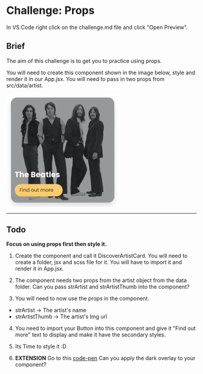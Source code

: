 # Challenge: Props

In VS Code right click on the challenge.md file and click "Open Preview".

## Brief

The aim of this challenge is to get you to practice using props.

You will need to create this component shown in the image below, style and render it in our App.jsx. You will need to pass in two props from src/data/artist.

<img src="./images/discover-artist-card.PNG" width="300"/>

---

## Todo

**Focus on using props first then style it.**

1. Create the component and call it DiscoverArtistCard. You will need to create a folder, jsx and scss file for it. You will have to import it and render it in App.jsx.

2. The component needs two props from the artist object from the data folder. Can you pass strArtist and strArtistThumb into the component?

3. You will need to now use the props in the component.

- strArtist -> The artist's name
- strArtistThumb -> The artist's Img url

4. You need to import your Button into this component and give it "Find out more" text to display and make it have the secondary styles.

5. Its Time to style it :D

6. **EXTENSION** Go to this [code-pen](https://codepen.io/charlie-robin/pen/RwVyNvO) Can you apply the dark overlay to your component?
